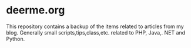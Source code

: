 deerme.org
==========

This repository contains a backup of the items related to articles from my blog.
Generally small scripts,tips,class,etc. related to PHP, Java,. NET and Python.
